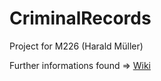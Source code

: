 # CriminalRecords
Project for M226 (Harald Müller)

Further informations found => [Wiki](https://github.com/tatjanarusso/CriminalRecords/wiki)
